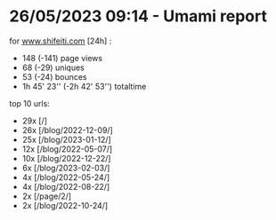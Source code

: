 # 26/05/2023 09:14 - Umami report
for www.shifeiti.com [24h] :

 - 148 (-141) page views
 - 68 (-29) uniques
 - 53 (-24) bounces
 - 1h 45' 23'' (-2h 42' 53'') totaltime


top 10 urls:
 - 29x [/]
 - 26x [/blog/2022-12-09/]
 - 25x [/blog/2023-01-12/]
 - 12x [/blog/2022-05-07/]
 - 10x [/blog/2022-12-22/]
 - 6x [/blog/2023-02-03/]
 - 4x [/blog/2022-05-24/]
 - 4x [/blog/2022-08-22/]
 - 2x [/page/2/]
 - 2x [/blog/2022-10-24/]


